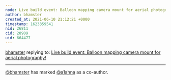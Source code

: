 ```yaml
---
node: Live build event: Balloon mapping camera mount for aerial photography! 
author: bhamster
created_at: 2021-06-10 21:12:21 +0000
timestamp: 1623359541
nid: 26811
cid: 28909
uid: 664477
---
```




[bhamster](../profile/bhamster) replying to: [Live build event: Balloon mapping camera mount for aerial photography! ](../notes/bhamster/06-11-2021/live-build-event-balloon-mapping-camera-mount-for-aerial-photography)

----
 [@bhamster](/profile/bhamster) has marked [@a1ahna](/profile/a1ahna) as a co-author. 